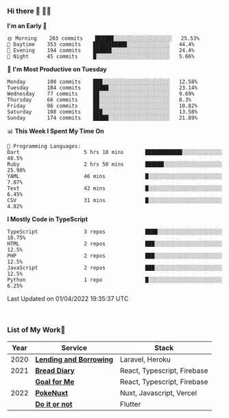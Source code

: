 ### Hi there 👋 🧑‍💻



<!--START_SECTION:waka-->
**I'm an Early 🐤** 

```text
🌞 Morning    203 commits    ██████░░░░░░░░░░░░░░░░░░░   25.53% 
🌆 Daytime    353 commits    ███████████░░░░░░░░░░░░░░   44.4% 
🌃 Evening    194 commits    ██████░░░░░░░░░░░░░░░░░░░   24.4% 
🌙 Night      45 commits     █░░░░░░░░░░░░░░░░░░░░░░░░   5.66%

```
📅 **I'm Most Productive on Tuesday** 

```text
Monday       100 commits    ███░░░░░░░░░░░░░░░░░░░░░░   12.58% 
Tuesday      184 commits    █████░░░░░░░░░░░░░░░░░░░░   23.14% 
Wednesday    77 commits     ██░░░░░░░░░░░░░░░░░░░░░░░   9.69% 
Thursday     66 commits     ██░░░░░░░░░░░░░░░░░░░░░░░   8.3% 
Friday       86 commits     ██░░░░░░░░░░░░░░░░░░░░░░░   10.82% 
Saturday     108 commits    ███░░░░░░░░░░░░░░░░░░░░░░   13.58% 
Sunday       174 commits    █████░░░░░░░░░░░░░░░░░░░░   21.89%

```


📊 **This Week I Spent My Time On** 

```text
💬 Programming Languages: 
Dart                     5 hrs 18 mins       ████████████░░░░░░░░░░░░░   48.5% 
Ruby                     2 hrs 50 mins       ██████░░░░░░░░░░░░░░░░░░░   25.98% 
YAML                     46 mins             █░░░░░░░░░░░░░░░░░░░░░░░░   7.07% 
Text                     42 mins             █░░░░░░░░░░░░░░░░░░░░░░░░   6.45% 
CSV                      31 mins             █░░░░░░░░░░░░░░░░░░░░░░░░   4.82%

```

**I Mostly Code in TypeScript** 

```text
TypeScript               3 repos             ████░░░░░░░░░░░░░░░░░░░░░   18.75% 
HTML                     2 repos             ███░░░░░░░░░░░░░░░░░░░░░░   12.5% 
PHP                      2 repos             ███░░░░░░░░░░░░░░░░░░░░░░   12.5% 
JavaScript               2 repos             ███░░░░░░░░░░░░░░░░░░░░░░   12.5% 
Python                   1 repo              █░░░░░░░░░░░░░░░░░░░░░░░░   6.25%

```



 Last Updated on 01/04/2022 19:35:37 UTC
<!--END_SECTION:waka-->


<br />

### List of My Work🚀

| Year | Service | Stack |
|--|--|--|
| 2020 | [**Lending and Borrowing**](https://lending-and-borrowing.herokuapp.com/) | Laravel, Heroku |
| 2021 | [**Bread Diary**](https://bread-diary-web.web.app/) | React, Typescript, Firebase |
|  | [**Goal for Me**](https://goal-for-me.web.app/) | React, Typescript, Firebase |
| 2022 | [**PokeNuxt**](https://pokenuxt.vercel.app/) | Nuxt, Javascript, Vercel |
|  | [**Do it or not**](https://apps.apple.com/jp/app/do-it-or-not/id1613818865) | Flutter |